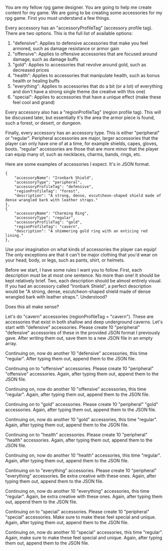 You are my fellow rpg game designer. You are going to help me create content for my game. We are going to be creating some accessories for my rpg game. First you must understand a few things.

Every accessory has an "accessoryProfileTag" (accessory profile tag). There are two options. This is the full list of available options:

1. "defensive": Applies to defensive accessories that make you feel armored, such as damage resistance or armor gain
2. "offensive": Applies to offensive accessories that are focused around damage, such as damage buffs
3. "gold": Applies to accessories that revolve around gold, such as decreased prices
4. "health": Applies to accessories that manipulate health, such as bonus health or healing buffs
5. "everything": Applies to accessories that do a bit (or a lot) of everything and don't have a strong single theme (be creative with this one)
6. "special": Applies to accessories that have a unique effect (make these feel cool and grand)

Every accessory also has a "regionProfileTag" (region profile tag). This will be discussed later, but essentially it's the area the armor piece is found, such a forest, or desert, or dungeon.

Finally, every accessory has an accessory type. This is either "peripheral" or "regular". Peripheral accessories are major, larger accessories that the player can only have one of at a time, for example shields, capes, gloves, boots. "regular" accessories are those that are more minor that the player can equip many of, such as necklaces, charms, bands, rings, etc.

Here are some examples of accessories I expect. It's in JSON format.

```
{
    "accessoryName": "Ironbark Shield",
    "accessoryType": "peripheral",
    "accessoryProfileTag": "defensive",
    "regionProfileTag": "forest",
    "description": "A strong, dense, escutcheon-shaped shield made of dense wrangled bark with leather straps."
},
{
    "accessoryName": "Charming Ring",
    "accessoryType": "regular",
    "accessoryProfileTag": "gold",
    "regionProfileTag": "cavern",
    "description": "A shimmering gold ring with an enticing red lining."
},
```

Use your imagination on what kinds of accessories the player can equip! The only exceptions are that it can't be major clothing that you'd wear on your head, body, or legs, such as pants, shirt, or helmets.

Before we start, I have some rules I want you to follow. First, each description must be at most one sentence. No more than one! It should be kept relatively brief. Two, each description should be almost entirely visual. If you had an accessory called "Ironbark Shield", a perfect description would be "A strong, dense, escutcheon-shaped shield made of dense wrangled bark with leather straps.". Understood?

Does this all make sense?





Let's do "cavern" accessories (regionProfileTag = "cavern"). These are accessories that exist in both shallow and deep underground caverns. Let's start with "defensive" accessories. Please create 10 "peripheral" "defensive" accessories of these in the provided JSON format I previously gave. After writing them out, save them to a new JSON file in an empty array.



Continuing on, now do another 10 "defensive" accessories, this time "regular". After typing them out, append them to the JSON file.



Continuing on to "offensive" accessories. Please create 10 "peripheral" "offensive" accessories. Again, after typing them out, append them to the JSON file.



Continuing on, now do another 10 "offensive" accessories, this time "regular". Again, after typing them out, append them to the JSON file.



Continuing on to "gold" accessories. Please create 10 "peripheral" "gold" accessories. Again, after typing them out, append them to the JSON file.



Continuing on, now do another 10 "gold" accessories, this time "regular". Again, after typing them out, append them to the JSON file.



Continuing on to "health" accessories. Please create 10 "peripheral" "health" accessories. Again, after typing them out, append them to the JSON file.



Continuing on, now do another 10 "health" accessories, this time "regular". Again, after typing them out, append them to the JSON file. 



Continuing on to "everything" accessories. Please create 10 "peripheral" "everything" accessories. Be extra creative with these ones. Again, after typing them out, append them to the JSON file.



Continuing on, now do another 10 "everything" accessories, this time "regular". Again, be extra creative with these ones. Again, after typing them out, append them to the JSON file.



Continuing on to "special" accessories. Please create 10 "peripheral" "special" accessories. Make sure to make these feel special and unique. Again, after typing them out, append them to the JSON file.



Continuing on, now do another 10 "special" accessories, this time "regular". Again, make sure to make these feel special and unique. Again, after typing them out, append them to the JSON file.